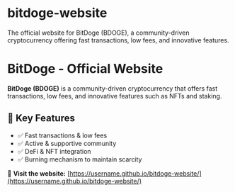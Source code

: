 # bitdoge-website
The official website for BitDoge (BDOGE), a community-driven cryptocurrency offering fast transactions, low fees, and innovative features.
# BitDoge - Official Website  
**BitDoge (BDOGE)** is a community-driven cryptocurrency that offers fast transactions, low fees, and innovative features such as NFTs and staking.  

## 🔹 Key Features  
- ✅ Fast transactions & low fees  
- ✅ Active & supportive community  
- ✅ DeFi & NFT integration  
- ✅ Burning mechanism to maintain scarcity  

🚀 **Visit the website:** [https://username.github.io/bitdoge-website/](https://username.github.io/bitdoge-website/)
